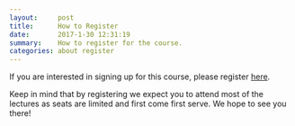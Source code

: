 ```yaml
---
layout:     post
title:      How to Register
date:       2017-1-30 12:31:19
summary:    How to register for the course.
categories: about register
---
```


If you are interested in signing up for this course, please register [here](https://goo.gl/forms/PI6i7ii077aHsgua2).

Keep in mind that by registering we expect you to attend most of the lectures as seats are limited and first come first serve. We hope to see you there!
